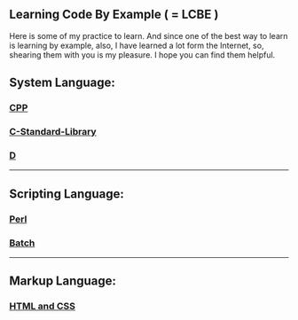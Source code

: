 ## Learning Code By Example ( = LCBE )

Here is some of my practice to learn. And since one of the best way to learn
is learning by example, also, I have learned a lot form the Internet, so,
shearing them with you is my pleasure. I hope you can find them helpful.

## System Language:

### [CPP](https://github.com/k-five/1000_examples_with_cpp)

### [C-Standard-Library](https://github.com/k-five/C-Standard-Library)

### [D](https://github.com/k-five/D-By-Example)

---

## Scripting Language:

### [Perl](https://github.com/k-five/tutorial_scripting.pl)

### [Batch](https://github.com/k-five/tutorial_scripting.bat)

---

## Markup Language:

### [HTML and CSS](https://github.com/k-five/Practical-HTML-CSS-Examples)

